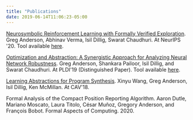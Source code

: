 ```yaml
---
title: "Publications"
date: 2019-06-14T11:06:23-05:00
---
```


[Neurosymbolic Reinforcement Learning with Formally Verified
Exploration](/papers/revel-neurips2020.pdf). Greg Anderson, Abhinav Verma, Isil
Dillig, Swarat Chaudhuri. At NeurIPS '20. Tool available
[here](https://github.com/gavlegoat/safe-learning).

[Optimization and Abstraction: A Synergistic Approach for Analyzing Neural
Network Robustness](/papers/charon-pldi-19.pdf). Greg Anderson,
Shankara Pailoor, Isil Dillig, and Swarat Chaudhuri. At PLDI'19 (Distinguished
Paper). Tool available [here](https://github.com/gavlegoat/charon).

[Learning Abstractions for Program Synthesis](/papers/atlas-cav-18.pdf).
Xinyu Wang, Greg Anderson, Isil Dillig, Ken McMillan. At CAV'18.

Formal Analysis of the Compact Position Reporting Algorithm. Aaron Dutle,
Mariano Moscato, Laura Titolo, C&eacute;sar Mu&ntilde;oz, Gregory Anderson,
and Fran&ccedil;ois Bobot. Formal Aspects of Computing. 2020.
